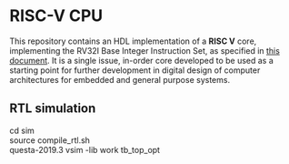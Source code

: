 # RISC-V CPU

This repository contains an HDL implementation of a **RISC V** core, implementing the RV32I Base Integer Instruction Set, as specified in [this document](https://github.com/riscv/riscv-isa-manual/releases/download/Ratified-IMAFDQC/riscv-spec-20191213.pdf 'RISCV Specifications'). It is a single issue, in-order core developed to be used as a starting point for further development in digital design of computer architectures for embedded and general purpose systems.

## RTL simulation

cd sim  
source compile_rtl.sh  
questa-2019.3 vsim -lib work tb_top_opt  